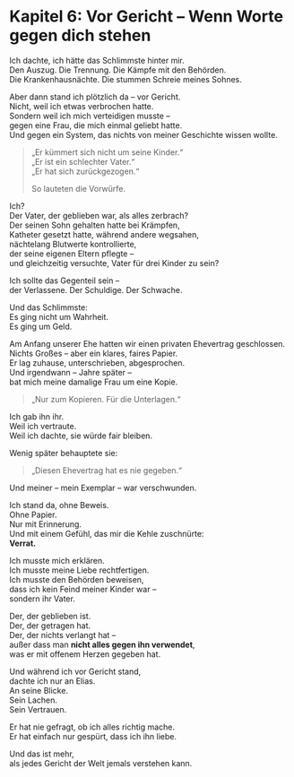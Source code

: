 # Kapitel 6: Vor Gericht – Wenn Worte gegen dich stehen

Ich dachte, ich hätte das Schlimmste hinter mir.  
Den Auszug. Die Trennung. Die Kämpfe mit den Behörden.  
Die Krankenhausnächte. Die stummen Schreie meines Sohnes.

Aber dann stand ich plötzlich da – vor Gericht.  
Nicht, weil ich etwas verbrochen hatte.  
Sondern weil ich mich verteidigen musste –  
gegen eine Frau, die mich einmal geliebt hatte.  
Und gegen ein System, das nichts von meiner Geschichte wissen wollte.

> „Er kümmert sich nicht um seine Kinder.“  
> „Er ist ein schlechter Vater.“  
> „Er hat sich zurückgezogen.“  
>  
> So lauteten die Vorwürfe.

Ich?  
Der Vater, der geblieben war, als alles zerbrach?  
Der seinen Sohn gehalten hatte bei Krämpfen,  
Katheter gesetzt hatte, während andere wegsahen,  
nächtelang Blutwerte kontrollierte,  
der seine eigenen Eltern pflegte –  
und gleichzeitig versuchte, Vater für drei Kinder zu sein?

Ich sollte das Gegenteil sein –  
der Verlassene. Der Schuldige. Der Schwache.

Und das Schlimmste:  
Es ging nicht um Wahrheit.  
Es ging um Geld.

Am Anfang unserer Ehe hatten wir einen privaten Ehevertrag geschlossen.  
Nichts Großes – aber ein klares, faires Papier.  
Er lag zuhause, unterschrieben, abgesprochen.  
Und irgendwann – Jahre später –  
bat mich meine damalige Frau um eine Kopie.

> „Nur zum Kopieren. Für die Unterlagen.“

Ich gab ihn ihr.  
Weil ich vertraute.  
Weil ich dachte, sie würde fair bleiben.

Wenig später behauptete sie:  
> „Diesen Ehevertrag hat es nie gegeben.“

Und meiner – mein Exemplar – war verschwunden.

Ich stand da, ohne Beweis.  
Ohne Papier.  
Nur mit Erinnerung.  
Und mit einem Gefühl, das mir die Kehle zuschnürte:  
**Verrat.**

Ich musste mich erklären.  
Ich musste meine Liebe rechtfertigen.  
Ich musste den Behörden beweisen,  
dass ich kein Feind meiner Kinder war –  
sondern ihr Vater.

Der, der geblieben ist.  
Der, der getragen hat.  
Der, der nichts verlangt hat –  
außer dass man **nicht alles gegen ihn verwendet**,  
was er mit offenem Herzen gegeben hat.

Und während ich vor Gericht stand,  
dachte ich nur an  Elias.  
An seine Blicke.  
Sein Lachen.  
Sein Vertrauen.

Er hat nie gefragt, ob ich alles richtig mache.  
Er hat einfach nur gespürt, dass ich ihn liebe.

Und das ist mehr,  
als jedes Gericht der Welt jemals verstehen kann.
